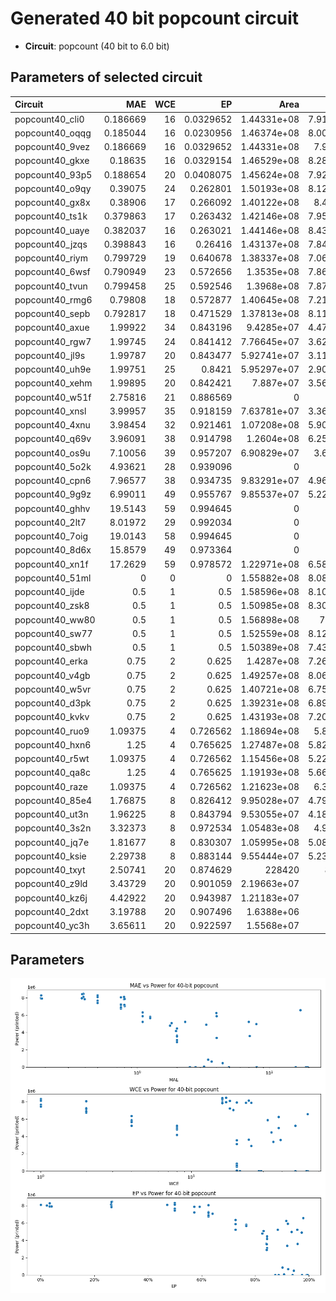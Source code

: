 
# Generated 40 bit popcount circuit
- __Circuit__: popcount (40 bit to 6.0 bit)

## Parameters of selected circuit
| Circuit         |       MAE |   WCE |        EP |             Area |           Power |            Delay | Download                                                               |
|:----------------|----------:|------:|----------:|-----------------:|----------------:|-----------------:|:-----------------------------------------------------------------------|
| popcount40_cli0 |  0.186669 |    16 | 0.0329652 |      1.44331e+08 |      7.9169e+06 |      8.65631e+07 | [v](popcount40_cli0.v) [c](popcount40_cli0.c) [py](popcount40_cli0.py) |
| popcount40_oqqg |  0.185044 |    16 | 0.0230956 |      1.46374e+08 |      8.0068e+06 |      9.40062e+07 | [v](popcount40_oqqg.v) [c](popcount40_oqqg.c) [py](popcount40_oqqg.py) |
| popcount40_9vez |  0.186669 |    16 | 0.0329652 |      1.44331e+08 |      7.917e+06  |      8.82002e+07 | [v](popcount40_9vez.v) [c](popcount40_9vez.c) [py](popcount40_9vez.py) |
| popcount40_gkxe |  0.18635  |    16 | 0.0329154 |      1.46529e+08 |      8.2819e+06 |      8.70567e+07 | [v](popcount40_gkxe.v) [c](popcount40_gkxe.c) [py](popcount40_gkxe.py) |
| popcount40_93p5 |  0.188654 |    20 | 0.0408075 |      1.45624e+08 |      7.9263e+06 |      8.65559e+07 | [v](popcount40_93p5.v) [c](popcount40_93p5.c) [py](popcount40_93p5.py) |
| popcount40_o9qy |  0.39075  |    24 | 0.262801  |      1.50193e+08 |      8.1205e+06 |      9.01855e+07 | [v](popcount40_o9qy.v) [c](popcount40_o9qy.c) [py](popcount40_o9qy.py) |
| popcount40_gx8x |  0.38906  |    17 | 0.266092  |      1.40122e+08 |      8.471e+06  |      8.99356e+07 | [v](popcount40_gx8x.v) [c](popcount40_gx8x.c) [py](popcount40_gx8x.py) |
| popcount40_ts1k |  0.379863 |    17 | 0.263432  |      1.42146e+08 |      7.9501e+06 |      8.70091e+07 | [v](popcount40_ts1k.v) [c](popcount40_ts1k.c) [py](popcount40_ts1k.py) |
| popcount40_uaye |  0.382037 |    16 | 0.263021  |      1.44146e+08 |      8.4335e+06 |      9.15254e+07 | [v](popcount40_uaye.v) [c](popcount40_uaye.c) [py](popcount40_uaye.py) |
| popcount40_jzqs |  0.398843 |    16 | 0.26416   |      1.43137e+08 |      7.8484e+06 |      8.61443e+07 | [v](popcount40_jzqs.v) [c](popcount40_jzqs.c) [py](popcount40_jzqs.py) |
| popcount40_riym |  0.799729 |    19 | 0.640678  |      1.38337e+08 |      7.0642e+06 |      9.2049e+07  | [v](popcount40_riym.v) [c](popcount40_riym.c) [py](popcount40_riym.py) |
| popcount40_6wsf |  0.790949 |    23 | 0.572656  |      1.3535e+08  |      7.8696e+06 |      8.47352e+07 | [v](popcount40_6wsf.v) [c](popcount40_6wsf.c) [py](popcount40_6wsf.py) |
| popcount40_tvun |  0.799458 |    25 | 0.592546  |      1.3968e+08  |      7.8768e+06 |      9.05926e+07 | [v](popcount40_tvun.v) [c](popcount40_tvun.c) [py](popcount40_tvun.py) |
| popcount40_rmg6 |  0.79808  |    18 | 0.572877  |      1.40645e+08 |      7.2148e+06 |      8.87128e+07 | [v](popcount40_rmg6.v) [c](popcount40_rmg6.c) [py](popcount40_rmg6.py) |
| popcount40_sepb |  0.792817 |    18 | 0.471529  |      1.37813e+08 |      8.1108e+06 |      8.97218e+07 | [v](popcount40_sepb.v) [c](popcount40_sepb.c) [py](popcount40_sepb.py) |
| popcount40_axue |  1.99922  |    34 | 0.843196  |      9.4285e+07  |      4.4745e+06 |      9.12612e+07 | [v](popcount40_axue.v) [c](popcount40_axue.c) [py](popcount40_axue.py) |
| popcount40_rgw7 |  1.99745  |    24 | 0.841412  |      7.76645e+07 |      3.6248e+06 |      7.43602e+07 | [v](popcount40_rgw7.v) [c](popcount40_rgw7.c) [py](popcount40_rgw7.py) |
| popcount40_jl9s |  1.99787  |    20 | 0.843477  |      5.92741e+07 |      3.1139e+06 |      7.04442e+07 | [v](popcount40_jl9s.v) [c](popcount40_jl9s.c) [py](popcount40_jl9s.py) |
| popcount40_uh9e |  1.99751  |    25 | 0.8421    |      5.95297e+07 |      2.9043e+06 |      6.84977e+07 | [v](popcount40_uh9e.v) [c](popcount40_uh9e.c) [py](popcount40_uh9e.py) |
| popcount40_xehm |  1.99895  |    20 | 0.842421  |      7.887e+07   |      3.5691e+06 |      7.9434e+07  | [v](popcount40_xehm.v) [c](popcount40_xehm.c) [py](popcount40_xehm.py) |
| popcount40_w51f |  2.75816  |    21 | 0.886569  |      0           |      0          |      0           | [v](popcount40_w51f.v) [c](popcount40_w51f.c) [py](popcount40_w51f.py) |
| popcount40_xnsl |  3.99957  |    35 | 0.918159  |      7.63781e+07 |      3.3642e+06 |      6.86429e+07 | [v](popcount40_xnsl.v) [c](popcount40_xnsl.c) [py](popcount40_xnsl.py) |
| popcount40_4xnu |  3.98454  |    32 | 0.921461  |      1.07208e+08 |      5.9024e+06 |      8.69637e+07 | [v](popcount40_4xnu.v) [c](popcount40_4xnu.c) [py](popcount40_4xnu.py) |
| popcount40_q69v |  3.96091  |    38 | 0.914798  |      1.2604e+08  |      6.2596e+06 |      8.99871e+07 | [v](popcount40_q69v.v) [c](popcount40_q69v.c) [py](popcount40_q69v.py) |
| popcount40_os9u |  7.10056  |    39 | 0.957207  |      6.90829e+07 |      3.602e+06  |      7.58687e+07 | [v](popcount40_os9u.v) [c](popcount40_os9u.c) [py](popcount40_os9u.py) |
| popcount40_5o2k |  4.93621  |    28 | 0.939096  |      0           |      0          |      0           | [v](popcount40_5o2k.v) [c](popcount40_5o2k.c) [py](popcount40_5o2k.py) |
| popcount40_cpn6 |  7.96577  |    38 | 0.934735  |      9.83291e+07 |      4.9649e+06 |      8.78577e+07 | [v](popcount40_cpn6.v) [c](popcount40_cpn6.c) [py](popcount40_cpn6.py) |
| popcount40_9g9z |  6.99011  |    49 | 0.955767  |      9.85537e+07 |      5.2288e+06 |      9.68032e+07 | [v](popcount40_9g9z.v) [c](popcount40_9g9z.c) [py](popcount40_9g9z.py) |
| popcount40_ghhv | 19.5143   |    59 | 0.994645  |      0           |      0          |      0           | [v](popcount40_ghhv.v) [c](popcount40_ghhv.c) [py](popcount40_ghhv.py) |
| popcount40_2lt7 |  8.01972  |    29 | 0.992034  |      0           |      0          |      0           | [v](popcount40_2lt7.v) [c](popcount40_2lt7.c) [py](popcount40_2lt7.py) |
| popcount40_7oig | 19.0143   |    58 | 0.994645  |      0           |      0          |      0           | [v](popcount40_7oig.v) [c](popcount40_7oig.c) [py](popcount40_7oig.py) |
| popcount40_8d6x | 15.8579   |    49 | 0.973364  |      0           |      0          |      0           | [v](popcount40_8d6x.v) [c](popcount40_8d6x.c) [py](popcount40_8d6x.py) |
| popcount40_xn1f | 17.2629   |    59 | 0.978572  |      1.22971e+08 |      6.5881e+06 |      8.39649e+07 | [v](popcount40_xn1f.v) [c](popcount40_xn1f.c) [py](popcount40_xn1f.py) |
| popcount40_51ml |  0        |     0 | 0         |      1.55882e+08 |      8.0871e+06 |      9.1197e+07  | [v](popcount40_51ml.v) [c](popcount40_51ml.c) [py](popcount40_51ml.py) |
| popcount40_ijde |  0.5      |     1 | 0.5       |      1.58596e+08 |      8.1001e+06 |      8.94752e+07 | [v](popcount40_ijde.v) [c](popcount40_ijde.c) [py](popcount40_ijde.py) |
| popcount40_zsk8 |  0.5      |     1 | 0.5       |      1.50985e+08 |      8.3065e+06 |      9.2157e+07  | [v](popcount40_zsk8.v) [c](popcount40_zsk8.c) [py](popcount40_zsk8.py) |
| popcount40_ww80 |  0.5      |     1 | 0.5       |      1.56898e+08 |      7.67e+06   |      9.18647e+07 | [v](popcount40_ww80.v) [c](popcount40_ww80.c) [py](popcount40_ww80.py) |
| popcount40_sw77 |  0.5      |     1 | 0.5       |      1.52559e+08 |      8.1222e+06 |      9.48418e+07 | [v](popcount40_sw77.v) [c](popcount40_sw77.c) [py](popcount40_sw77.py) |
| popcount40_sbwh |  0.5      |     1 | 0.5       |      1.50389e+08 |      7.4302e+06 |      9.24886e+07 | [v](popcount40_sbwh.v) [c](popcount40_sbwh.c) [py](popcount40_sbwh.py) |
| popcount40_erka |  0.75     |     2 | 0.625     |      1.4287e+08  |      7.2601e+06 |      9.18495e+07 | [v](popcount40_erka.v) [c](popcount40_erka.c) [py](popcount40_erka.py) |
| popcount40_v4gb |  0.75     |     2 | 0.625     |      1.49257e+08 |      8.0689e+06 |      9.22174e+07 | [v](popcount40_v4gb.v) [c](popcount40_v4gb.c) [py](popcount40_v4gb.py) |
| popcount40_w5vr |  0.75     |     2 | 0.625     |      1.40721e+08 |      6.7544e+06 |      9.08764e+07 | [v](popcount40_w5vr.v) [c](popcount40_w5vr.c) [py](popcount40_w5vr.py) |
| popcount40_d3pk |  0.75     |     2 | 0.625     |      1.39231e+08 |      6.8901e+06 |      9.32492e+07 | [v](popcount40_d3pk.v) [c](popcount40_d3pk.c) [py](popcount40_d3pk.py) |
| popcount40_kvkv |  0.75     |     2 | 0.625     |      1.43193e+08 |      7.2007e+06 |      9.21256e+07 | [v](popcount40_kvkv.v) [c](popcount40_kvkv.c) [py](popcount40_kvkv.py) |
| popcount40_ruo9 |  1.09375  |     4 | 0.726562  |      1.18694e+08 |      5.897e+06  |      9.45919e+07 | [v](popcount40_ruo9.v) [c](popcount40_ruo9.c) [py](popcount40_ruo9.py) |
| popcount40_hxn6 |  1.25     |     4 | 0.765625  |      1.27487e+08 |      5.8214e+06 |      8.78143e+07 | [v](popcount40_hxn6.v) [c](popcount40_hxn6.c) [py](popcount40_hxn6.py) |
| popcount40_r5wt |  1.09375  |     4 | 0.726562  |      1.15456e+08 |      5.2217e+06 |      8.88004e+07 | [v](popcount40_r5wt.v) [c](popcount40_r5wt.c) [py](popcount40_r5wt.py) |
| popcount40_qa8c |  1.25     |     4 | 0.765625  |      1.19193e+08 |      5.6637e+06 |      9.03414e+07 | [v](popcount40_qa8c.v) [c](popcount40_qa8c.c) [py](popcount40_qa8c.py) |
| popcount40_raze |  1.09375  |     4 | 0.726562  |      1.21623e+08 |      6.339e+06  |      9.07967e+07 | [v](popcount40_raze.v) [c](popcount40_raze.c) [py](popcount40_raze.py) |
| popcount40_85e4 |  1.76875  |     8 | 0.826412  |      9.95028e+07 |      4.7937e+06 |      8.24162e+07 | [v](popcount40_85e4.v) [c](popcount40_85e4.c) [py](popcount40_85e4.py) |
| popcount40_ut3n |  1.96225  |     8 | 0.843794  |      9.53055e+07 |      4.1879e+06 |      8.99789e+07 | [v](popcount40_ut3n.v) [c](popcount40_ut3n.c) [py](popcount40_ut3n.py) |
| popcount40_3s2n |  3.32373  |     8 | 0.972534  |      1.05483e+08 |      4.915e+06  |      8.98667e+07 | [v](popcount40_3s2n.v) [c](popcount40_3s2n.c) [py](popcount40_3s2n.py) |
| popcount40_jq7e |  1.81677  |     8 | 0.830307  |      1.05995e+08 |      5.0874e+06 |      9.23003e+07 | [v](popcount40_jq7e.v) [c](popcount40_jq7e.c) [py](popcount40_jq7e.py) |
| popcount40_ksie |  2.29738  |     8 | 0.883144  |      9.55444e+07 |      5.2357e+06 |      8.55708e+07 | [v](popcount40_ksie.v) [c](popcount40_ksie.c) [py](popcount40_ksie.py) |
| popcount40_txyt |  2.50741  |    20 | 0.874629  | 228420           |    878.448      | 565707           | [v](popcount40_txyt.v) [c](popcount40_txyt.c) [py](popcount40_txyt.py) |
| popcount40_z9ld |  3.43729  |    20 | 0.901059  |      2.19663e+07 | 856670          |      2.84864e+07 | [v](popcount40_z9ld.v) [c](popcount40_z9ld.c) [py](popcount40_z9ld.py) |
| popcount40_kz6j |  4.42922  |    20 | 0.943987  |      1.21183e+07 | 485560          |      2.84911e+07 | [v](popcount40_kz6j.v) [c](popcount40_kz6j.c) [py](popcount40_kz6j.py) |
| popcount40_2dxt |  3.19788  |    20 | 0.907496  |      1.6388e+06  |  75843          |      3.35243e+06 | [v](popcount40_2dxt.v) [c](popcount40_2dxt.c) [py](popcount40_2dxt.py) |
| popcount40_yc3h |  3.65611  |    20 | 0.922597  |      1.5568e+07  | 666130          |      3.93932e+07 | [v](popcount40_yc3h.v) [c](popcount40_yc3h.c) [py](popcount40_yc3h.py) |

## Parameters 
![Parameters figure](fig.png)